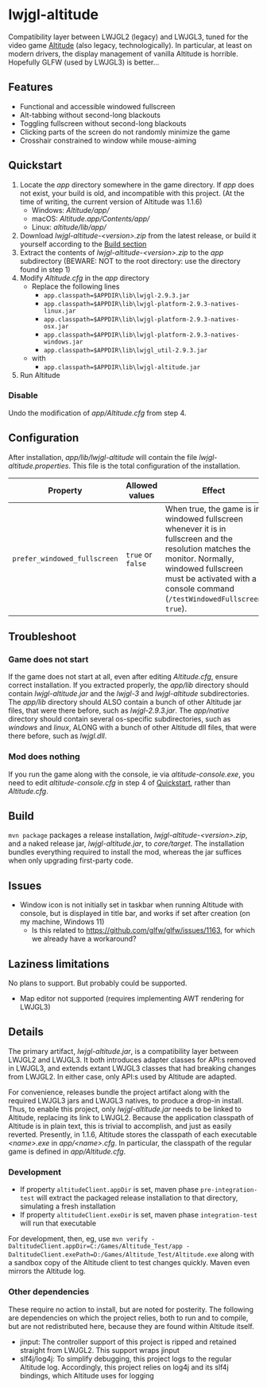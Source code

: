 # lwjgl-altitude

Compatibility layer between LWJGL2 (legacy) and LWJGL3, tuned for the video game [Altitude](https://altitudegame.com/) (also legacy, technologically). In particular, at least on modern drivers, the display management of vanilla Altitude is horrible. Hopefully GLFW (used by LWJGL3) is better...

## Features

* Functional and accessible windowed fullscreen
* Alt-tabbing without second-long blackouts
* Toggling fullscreen without second-long blackouts
* Clicking parts of the screen do not randomly minimize the game
* Crosshair constrained to window while mouse-aiming

## Quickstart

1. Locate the _app_ directory somewhere in the game directory. If _app_ does not exist, your build is old, and incompatible with this project. (At the time of writing, the current version of Altitude was 1.1.6)
   * Windows: _Altitude/app/_
   * macOS: _Altitude.app/Contents/app/_
   * Linux: _altitude/lib/app/_
2. Download _lwjgl-altitude-\<version\>.zip_ from the latest release, or build it yourself according to the [Build section](#build)
3. Extract the contents of _lwjgl-altitude-\<version\>.zip_ to the _app_ subdirectory (BEWARE: NOT to the root directory: use the directory found in step 1)
4. Modify _Altitude.cfg_ in the _app_ directory
   * Replace the following lines
     * `app.classpath=$APPDIR\lib\lwjgl-2.9.3.jar`
     * `app.classpath=$APPDIR\lib\lwjgl-platform-2.9.3-natives-linux.jar`
     * `app.classpath=$APPDIR\lib\lwjgl-platform-2.9.3-natives-osx.jar`
     * `app.classpath=$APPDIR\lib\lwjgl-platform-2.9.3-natives-windows.jar`
     * `app.classpath=$APPDIR\lib\lwjgl_util-2.9.3.jar`
   * with
     * `app.classpath=$APPDIR\lib\lwjgl-altitude.jar`
5. Run Altitude

### Disable

Undo the modification of _app/Altitude.cfg_ from step 4.

## Configuration

After installation, _app/lib/lwjgl-altitude_ will contain the file _lwjgl-altitude.properties_. This file is the total configuration of the installation.

| Property                     | Allowed values    | Effect                                                                                                                                                                                                                      |
|------------------------------|-------------------|-----------------------------------------------------------------------------------------------------------------------------------------------------------------------------------------------------------------------------|
| `prefer_windowed_fullscreen` | `true` or `false` | When true, the game is in windowed fullscreen whenever it is in fullscreen and the resolution matches the monitor. Normally, windowed fullscreen must be activated with a console command (`/testWindowedFullscreen true`). |

## Troubleshoot

### Game does not start
If the game does not start at all, even after editing _Altitude.cfg_, ensure correct installation. If you extracted properly, the _app/lib_ directory should contain _lwjgl-altitude.jar_ and the _lwjgl-3_ and _lwjgl-altitude_ subdirectories. The _app/lib_ directory should ALSO contain a bunch of other Altitude jar files, that were there before, such as _lwjgl-2.9.3.jar_. The _app/native_ directory should contain several os-specific subdirectories, such as _windows_ and _linux_, ALONG with a bunch of other Altitude dll files, that were there before, such as _lwjgl.dll_.

### Mod does nothing

If you run the game along with the console, ie via _altitude-console.exe_, you need to edit _altitude-console.cfg_ in step 4 of [Quickstart](#quickstart), rather than _Altitude.cfg_.

## Build

`mvn package` packages a release installation, _lwjgl-altitude-\<version\>.zip_, and a naked release jar, _lwjgl-altitude.jar_, to _core/target_. The installation bundles everything required to install the mod, whereas the jar suffices when only upgrading first-party code.

## Issues

* Window icon is not initially set in taskbar when running Altitude with console, but is displayed in title bar, and works if set after creation (on my machine, Windows 11)
  * Is this related to https://github.com/glfw/glfw/issues/1163, for which we already have a workaround?

## Laziness limitations

No plans to support. But probably could be supported.

* Map editor not supported (requires implementing AWT rendering for LWJGL3)

## Details

The primary artifact, _lwjgl-altitude.jar_, is a compatibility layer between LWJGL2 and LWJGL3. It both introduces adapter classes for API:s removed in LWJGL3, and extends extant LWJGL3 classes that had breaking changes from LWJGL2. In either case, only API:s used by Altitude are adapted.

For convenience, releases bundle the project artifact along with the required LWJGL3 jars and LWJGL3 natives, to produce a drop-in install. Thus, to enable this project, only _lwjgl-altitude.jar_ needs to be linked to Altitude, replacing its link to LWJGL2. Because the application classpath of Altitude is in plain text, this is trivial to accomplish, and just as easily reverted. Presently, in 1.1.6, Altitude stores the classpath of each executable _\<name\>.exe_ in _app/\<name\>.cfg_. In particular, the classpath of the regular game is defined in _app/Altitude.cfg_.

### Development

* If property `altitudeClient.appDir` is set, maven phase `pre-integration-test` will extract the packaged release installation to that directory, simulating a fresh installation
* If property `altitudeClient.exeDir` is set, maven phase `integration-test` will run that executable

For development, then, eg, use `mvn verify -DaltitudeClient.appDir=C:/Games/Altitude_Test/app -DaltitudeClient.exePath=D:/Games/Altitude_Test/Altitude.exe` along with a sandbox copy of the Altitude client to test changes quickly. Maven even mirrors the Altitude log.

### Other dependencies

These require no action to install, but are noted for posterity. The following are dependencies on which the project relies, both to run and to compile, but are not redistributed here, because they are found within Altitude itself.

* jinput: The controller support of this project is ripped and retained straight from LWJGL2. This support wraps jinput
* slf4j/log4j: To simplify debugging, this project logs to the regular Altitude log. Accordingly, this project relies on log4j and its slf4j bindings, which Altitude uses for logging
